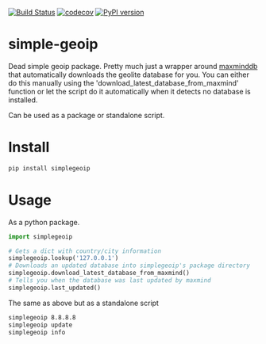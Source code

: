 [![Build Status](https://travis-ci.org/Tethik/simplegeoip.svg?branch=master)](https://travis-ci.org/Tethik/simplegeoip) [![codecov](https://codecov.io/gh/Tethik/simplegeoip/branch/master/graph/badge.svg)](https://codecov.io/gh/Tethik/simplegeoip) [![PyPI version](https://badge.fury.io/py/simplegeoip.svg)](https://badge.fury.io/py/simplegeoip)

# simple-geoip
Dead simple geoip package. Pretty much just a wrapper around [maxminddb](https://github.com/maxmind/MaxMind-DB-Reader-python/) 
that automatically downloads the geolite database for you. You can either do this manually using the 'download_latest_database_from_maxmind' function 
or let the script do it automatically when it detects no database is installed.

Can be used as a package or standalone script.

# Install
```bash
pip install simplegeoip
```

# Usage
As a python package.
```python
import simplegeoip

# Gets a dict with country/city information 
simplegeoip.lookup('127.0.0.1')
# Downloads an updated database into simplegeoip's package directory
simplegeoip.download_latest_database_from_maxmind()
# Tells you when the database was last updated by maxmind
simplegeoip.last_updated()
```

The same as above but as a standalone script
```bash
simplegeoip 8.8.8.8
simplegeoip update
simplegeoip info 
```
